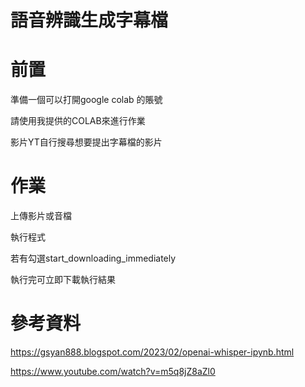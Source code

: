 # 語音辨識生成字幕檔


# 前置
 準備一個可以打開google colab 的賬號

 請使用我提供的COLAB來進行作業

 影片YT自行搜尋想要提出字幕檔的影片

# 作業

 上傳影片或音檔

 執行程式

 若有勾選start_downloading_immediately

 執行完可立即下載執行結果


# 參考資料

https://gsyan888.blogspot.com/2023/02/openai-whisper-ipynb.html

https://www.youtube.com/watch?v=m5q8jZ8aZl0
